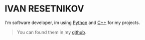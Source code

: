 # IVAN RESETNIKOV

I'm software developer,
im using [Python](https://www.python.org/) and [C++](https://cplusplus.com/)
for my projects.

> You can found them in my [github](https://github.com/ivan-resetnikov-a).
